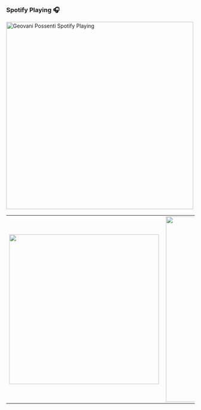 ### Spotify Playing 🎧
[<img src="https://novatorem-three-olive.vercel.app/api/spotify" alt="Geovani Possenti Spotify Playing" width="500" />](https://open.spotify.com/user/Ayamarusa)

<center>
  <table>
    <tr>
        <td><img width="400px" align="left" src="https://github-readme-stats-gules-psi.vercel.app/api/top-langs/?username=GeovaniPossenti&theme=tokyonight&hide=html,TSQL,CSS&layout=compact&count_private=true" /></td>
        <td><img width="495px" align="left" src="https://github-readme-stats-gules-psi.vercel.app/api?username=GeovaniPossenti&theme=tokyonight&show_icons=true&count_private=true" /></td>
    </tr>   
  </table>
</center>